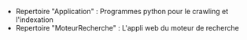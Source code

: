 - Repertoire "Application" : Programmes python pour le crawling et l'indexation
- Repertoire "MoteurRecherche" : L'appli web du moteur de recherche
